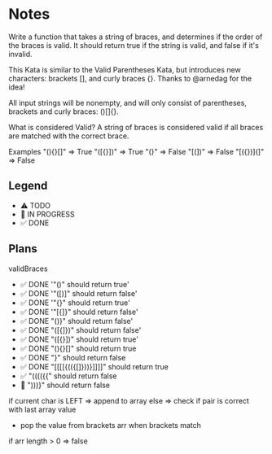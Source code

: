 # Notes

Write a function that takes a string of braces, and determines if the order of the braces is valid. It should return true if the string is valid, and false if it's invalid.

This Kata is similar to the Valid Parentheses Kata, but introduces new characters: brackets [], and curly braces {}. Thanks to @arnedag for the idea!

All input strings will be nonempty, and will only consist of parentheses, brackets and curly braces: ()[]{}.

What is considered Valid?
A string of braces is considered valid if all braces are matched with the correct brace.

Examples
"(){}[]"   =>  True
"([{}])"   =>  True
"(}"       =>  False
"[(])"     =>  False
"[({})](]" =>  False

## Legend
- ⚠ TODO
- 🚧 IN PROGRESS
- ✅ DONE

## Plans

validBraces

- ✅ DONE '"()" should return true'
- ✅ DONE '"([)]" should return false'
- ✅ DONE '"{}" should return true'
- ✅ DONE '"[{]}" should return false'
- ✅ DONE "()}" should return false'
- ✅ DONE "([{]})" should return false'
- ✅ DONE "([{}])" should return true'
- ✅ DONE "(){}[]" should return true
- ✅ DONE "}" should return false
- ✅ DONE "[[[[{(({[]}))}]]]]" should return true
- ✅ "(((({{" should return false
- 🚧 ")))}" should return false

if current char is LEFT => append to array
else => check if pair is correct with last array value
- pop the value from brackets arr when brackets match

if arr length > 0 => false